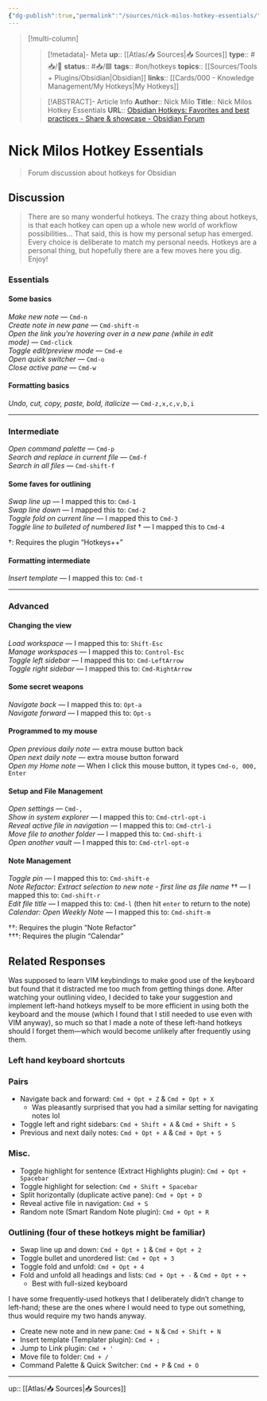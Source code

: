 ```yaml
---
{"dg-publish":true,"permalink":"/sources/nick-milos-hotkey-essentials/"}
---
```


> [!multi-column]
>
>> [!metadata]- Meta
>> **up**:: [[Atlas/📥 Sources\|📥 Sources]]
>> **type**:: #📥/🔗 
>> **status**:: #📥/🟩 
>> **tags**:: #on/hotkeys 
>> **topics**:: [[Sources/Tools + Plugins/Obsidian\|Obsidian]]
>> **links**:: [[Cards/000 - Knowledge Management/My Hotkeys\|My Hotkeys]]
>
>> [!ABSTRACT]- Article Info
>> **Author**:: Nick Milo
>> **Title**:: Nick Milos Hotkey Essentials
>> **URL**:: [Obsidian Hotkeys: Favorites and best practices - Share & showcase - Obsidian Forum](https://forum.obsidian.md/t/obsidian-hotkeys-favorites-and-best-practices/12125)

# Nick Milos Hotkey Essentials

> Forum discussion about hotkeys for Obsidian

## Discussion

> There are so many wonderful hotkeys. The crazy thing about hotkeys, is that each hotkey can open up a whole new world of workflow possibilities… That said, this is how my personal setup has emerged. Every choice is deliberate to match my personal needs. Hotkeys are a personal thing, but hopefully there are a few moves here you dig. Enjoy!

### Essentials

#### Some basics

_Make new note_ — `Cmd-n`  
_Create note in new pane_ — `Cmd-shift-n`  
_Open the link you’re hovering over in a new pane (while in edit mode)_ — `Cmd-click`  
_Toggle edit/preview mode_ — `Cmd-e`  
_Open quick switcher_ — `Cmd-o`  
_Close active pane_ — `Cmd-w`

#### Formatting basics

_Undo, cut, copy, paste, bold, italicize_ — `Cmd-z,x,c,v,b,i`

---

### Intermediate

_Open command palette_ — `Cmd-p`  
_Search and replace in current file_ — `Cmd-f`  
_Search in all files_ — `Cmd-shift-f`

#### Some faves for outlining

_Swap line up_ — I mapped this to: `Cmd-1`  
_Swap line down_ — I mapped this to: `Cmd-2`  
_Toggle fold on current line_ — I mapped this to `Cmd-3`  
_Toggle line to bulleted of numbered list_ † — I mapped this to `Cmd-4`

†: Requires the plugin “Hotkeys++”

#### Formatting intermediate

_Insert template_ — I mapped this to: `Cmd-t`

---

### Advanced

#### Changing the view

_Load workspace_ — I mapped this to: `Shift-Esc`  
_Manage workspaces_ — I mapped this to: `Control-Esc`  
_Toggle left sidebar_ — I mapped this to: `Cmd-LeftArrow`  
_Toggle right sidebar_ — I mapped this to: `Cmd-RightArrow`

#### Some secret weapons

_Navigate back_ — I mapped this to: `Opt-a`  
_Navigate forward_ — I mapped this to: `Opt-s`

#### Programmed to my mouse

_Open previous daily note_ — extra mouse button back  
_Open next daily note_ — extra mouse button forward  
_Open my Home note_ — When I click this mouse button, it types `Cmd-o, 000, Enter`

#### Setup and File Management

_Open settings_ — `Cmd-,`  
_Show in system explorer_ — I mapped this to: `Cmd-ctrl-opt-i`  
_Reveal active file in navigation_ — I mapped this to: `Cmd-ctrl-i`  
_Move file to another folder_ — I mapped this to: `Cmd-shift-i`  
_Open another vault_ — I mapped this to: `Cmd-ctrl-opt-o`

#### Note Management

_Toggle pin_ — I mapped this to: `Cmd-shift-e`  
_Note Refactor: Extract selection to new note - first line as file name_ †† — I mapped this to: `Cmd-shift-r`  
_Edit file title_ — I mapped this to: `Cmd-l` (then hit `enter` to return to the note)  
_Calendar: Open Weekly Note_ — I mapped this to: `Cmd-shift-m`

††: Requires the plugin “Note Refactor”  
†††: Requires the plugin “Calendar”

## Related Responses

Was supposed to learn VIM keybindings to make good use of the keyboard but found that it distracted me too much from getting things done. After watching your outlining video, I decided to take your suggestion and implement left-hand hotkeys myself to be more efficient in using both the keyboard and the mouse (which I found that I still needed to use even with VIM anyway), so much so that I made a note of these left-hand hotkeys should I forget them—which would become unlikely after frequently using them.

### Left hand keyboard shortcuts

### Pairs

-   Navigate back and forward: `Cmd + Opt + Z` & `Cmd + Opt + X`
    -   Was pleasantly surprised that you had a similar setting for navigating notes lol
-   Toggle left and right sidebars: `Cmd + Shift + A` & `Cmd + Shift + S`
-   Previous and next daily notes: `Cmd + Opt + A` & `Cmd + Opt + S`

### Misc.

-   Toggle highlight for sentence (Extract Highlights plugin): `Cmd + Opt + Spacebar`
-   Toggle highlight for selection: `Cmd + Shift + Spacebar`
-   Split horizontally (duplicate active pane): `Cmd + Opt + D`
-   Reveal active file in navigation: `Cmd + S`
-   Random note (Smart Random Note plugin): `Cmd + Opt + R`

### Outlining (four of these hotkeys might be familiar)

-   Swap line up and down: `Cmd + Opt + 1` & `Cmd + Opt + 2`
-   Toggle bullet and unordered list: `Cmd + Opt + 3`
-   Toggle fold and unfold: `Cmd + Opt + 4`
-   Fold and unfold all headings and lists: `Cmd + Opt + -` & `Cmd + Opt + +`
    -   Best with full-sized keyboard

I have some frequently-used hotkeys that I deliberately didn’t change to left-hand; these are the ones where I would need to type out something, thus would require my two hands anyway.

-   Create new note and in new pane: `Cmd + N` & `Cmd + Shift + N`
-   Insert template (Templater plugin): `Cmd + ;`
-   Jump to Link plugin: `Cmd + '`
-   Move file to folder: `Cmd + /`
-   Command Palette & Quick Switcher: `Cmd + P` & `Cmd + O`

---
up:: [[Atlas/📥 Sources\|📥 Sources]]
